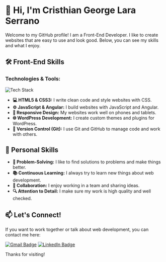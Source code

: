 # 👋 Hi, I'm Cristhian George Lara Serrano

Welcome to my GitHub profile! I am a Front-End Developer. I like to create websites that are easy to use and look good. Below, you can see my skills and what I enjoy.

## 🛠️ Front-End Skills

### **Technologies & Tools:**

<p align="left">
  <img src="https://skillicons.dev/icons?i=html,css,js,wordpress,angular,react,php,git,github,figma" alt="Tech Stack" />
</p>

- **💻 HTML5 & CSS3:** I write clean code and style websites with CSS.
- **⚙️ JavaScript & Angular:** I build websites with JavaScript and Angular.
- **📱 Responsive Design:** My websites work well on phones and tablets.
- **🌐 WordPress Development:** I create custom themes and plugins for WordPress.
- **🔧 Version Control (Git):** I use Git and GitHub to manage code and work with others.

## 🌟 Personal Skills

- **🧩 Problem-Solving:** I like to find solutions to problems and make things better.
- **📚 Continuous Learning:** I always try to learn new things about web development.
- **🤝 Collaboration:** I enjoy working in a team and sharing ideas.
- **🔍 Attention to Detail:** I make sure my work is high quality and well checked.

## 📫 Let's Connect!

If you want to work together or talk about web development, you can contact me here:

[![Gmail Badge](https://img.shields.io/badge/Email-me-red?style=for-the-badge&logo=gmail&logoColor=white)](mailto:cristianlaraserrano14@gmail.com)
[![LinkedIn Badge](https://img.shields.io/badge/LinkedIn-connect-blue?style=for-the-badge&logo=linkedin&logoColor=white)](https://www.linkedin.com/in/cristhian-g-lara-60b3a05a/)

Thanks for visiting!

